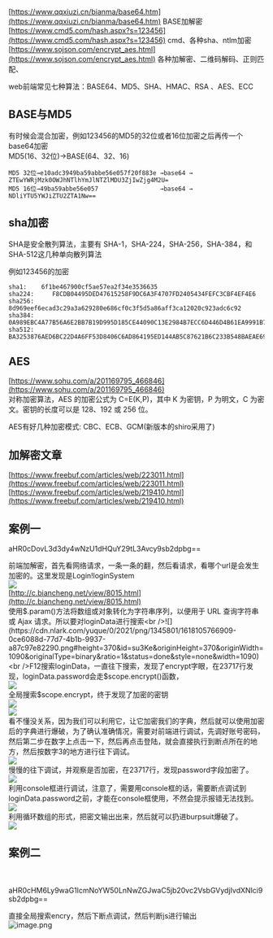 [https://www.qqxiuzi.cn/bianma/base64.htm](https://www.qqxiuzi.cn/bianma/base64.htm) BASE加解密<br />[https://www.cmd5.com/hash.aspx?s=123456](https://www.cmd5.com/hash.aspx?s=123456) cmd、各种sha、ntlm加密<br />[https://www.sojson.com/encrypt_aes.html](https://www.sojson.com/encrypt_aes.html) 各种加解密、二维码解码、正则匹配、

web前端常见七种算法：BASE64、MD5、SHA、HMAC、RSA 、AES、ECC

<a name="L8rN0"></a>

## BASE与MD5
有时候会混合加密，例如123456的MD5的32位或者16位加密之后再传一个base64加密<br />MD5(16、32位)→BASE(64、32、16)
```
MD5 32位→e10adc3949ba59abbe56e057f20f883e →base64 → ZTEwYWRjMzk0OWJhNTlhYmJlNTZlMDU3ZjIwZjg4M2U=                                                                                                                                                      
MD5 16位→49ba59abbe56e057                 →base64 → NDliYTU5YWJiZTU2ZTA1Nw==
```
<a name="NCt0x"></a>
## sha加密
SHA是安全散列算法，主要有 SHA-1，SHA-224，SHA-256，SHA-384，和SHA-512这几种单向散列算法

例如123456的加密
```
sha1:    6f1be467900cf5ae57ea2f34e3536635
sha224:		F8CDB04495DED47615258F9DC6A3F4707FD2405434FEFC3CBF4EF4E6
sha256:    8d969eef6ecad3c29a3a629280e686cf0c3f5d5a86aff3ca12020c923adc6c92
sha384:			0A989EBC4A77B56A6E2BB7B19D995D185CE44090C13E2984B7ECC6D446D4B61EA9991B76A4C2F04B1B4D244841449454
sha512:			BA3253876AED6BC22D4A6FF53D8406C6AD864195ED144AB5C87621B6C233B548BAEAE6956DF346EC8C17F5EA10F35EE3CBC514797ED7DDD3145464E2A0BAB413
```

<a name="U4hNG"></a>
## AES
[https://www.sohu.com/a/201169795_466846](https://www.sohu.com/a/201169795_466846)<br />对称加密算法，AES 的加密公式为 C=E(K,P)，其中 K 为密钥，P 为明文，C 为密文。密钥的长度可以是 128、192 或 256 位。

AES有好几种加密模式: CBC、ECB、GCM(新版本的shiro采用了)

<a name="5HAZy"></a>

## 加解密文章
[https://www.freebuf.com/articles/web/223011.html](https://www.freebuf.com/articles/web/223011.html)<br />[https://www.freebuf.com/articles/web/219410.html](https://www.freebuf.com/articles/web/219410.html)
<a name="9LE1U"></a>
## 案例一
aHR0cDovL3d3dy4wNzU1dHQuY29tL3Avcy9sb2dpbg==

前端加解密，首先看网络请求，一条一条的翻，然后看请求，看哪个url是会发生加密的。这里发现是Login!loginSystem<br />![](https://cdn.nlark.com/yuque/0/2021/png/1345801/1618105766421-c59b63a9-faf4-453e-8f16-9783c44dd4dd.png#height=699&id=MRqAK&originHeight=699&originWidth=1920&originalType=binary&ratio=1&status=done&style=none&width=1920)<br />[http://c.biancheng.net/view/8015.html](http://c.biancheng.net/view/8015.html)<br />使用$.param()方法将数组或对象转化为字符串序列，以便用于 URL 查询字符串或 Ajax 请求。所以要对loginData进行搜索<br />![](https://cdn.nlark.com/yuque/0/2021/png/1345801/1618105766909-0ce6088d-77d7-4b1b-9937-a87c97e82290.png#height=370&id=su3Ke&originHeight=370&originWidth=1090&originalType=binary&ratio=1&status=done&style=none&width=1090)<br />F12搜索loginData，一直往下搜索，发现了encrypt字眼，在23717行发现，loginData.password会走$scope.encrypt()函数，<br />![](https://cdn.nlark.com/yuque/0/2021/png/1345801/1618105767522-196d5d03-faa9-4a45-84c7-4782988980f3.png#height=722&id=nRieF&originHeight=722&originWidth=1920&originalType=binary&ratio=1&status=done&style=none&width=1920)<br />全局搜索$scope.encrypt，终于发现了加密的密钥<br />![](https://cdn.nlark.com/yuque/0/2021/png/1345801/1618105768049-dc6f92ed-7e15-4b4a-9bb9-c6c9eea1d73b.png#height=267&id=njFQH&originHeight=267&originWidth=1230&originalType=binary&ratio=1&status=done&style=none&width=1230)<br />![](https://cdn.nlark.com/yuque/0/2021/png/1345801/1618105768593-6f652c72-9f21-4030-bd9e-180e7333ac1f.png#height=550&id=aYwQ4&originHeight=550&originWidth=1555&originalType=binary&ratio=1&status=done&style=none&width=1555)<br />看不懂没关系，因为我们可以利用它，让它加密我们的字典，然后就可以使用加密后的字典进行爆破，为了确认准确情况，需要对前端进行调试，先调好账号密码，然后第二步在数字上点击一下，然后再点击登陆，就会直接执行到断点所在的地方，然后按数字3的地方进行往下调试。<br />![](https://cdn.nlark.com/yuque/0/2021/png/1345801/1618105769193-760c62a1-e928-47a1-b3b4-448a3ec148ca.png#height=764&id=P1G4K&originHeight=764&originWidth=1661&originalType=binary&ratio=1&status=done&style=none&width=1661)<br />慢慢的往下调试，并观察是否加密，在23717行，发现password字段加密了。<br />![](https://cdn.nlark.com/yuque/0/2021/png/1345801/1618105769690-eadfbbfa-79eb-485b-9636-20ecca6fedc4.png#height=102&id=J1xlI&originHeight=102&originWidth=1241&originalType=binary&ratio=1&status=done&style=none&width=1241)<br />利用console框进行调试，注意了，需要用console框的话，需要断点调试到loginData.password之前，才能在console框使用，不然会提示报错无法找到。<br />![](https://cdn.nlark.com/yuque/0/2021/png/1345801/1618105770217-73b48cd9-7708-4330-8f99-68bdbd208812.png#height=478&id=NNxU5&originHeight=478&originWidth=1618&originalType=binary&ratio=1&status=done&style=none&width=1618)<br />利用循环数组的形式，把密文输出出来，然后就可以扔进burpsuit爆破了。<br />![](https://cdn.nlark.com/yuque/0/2021/png/1345801/1618105770647-208ddf67-f29f-425f-8eaa-060574754fc4.png#height=204&id=Kj6bW&originHeight=204&originWidth=497&originalType=binary&ratio=1&status=done&style=none&width=497)


## 案例二
[<br />](https://phmerchant.spdbph.com/sellerv2/user/login)<br />aHR0cHM6Ly9waG1lcmNoYW50LnNwZGJwaC5jb20vc2VsbGVydjIvdXNlci9sb2dpbg==

直接全局搜索encry，然后下断点调试，然后判断js进行输出<br />![image.png](https://cdn.nlark.com/yuque/0/2021/png/1345801/1631017466321-129b8e48-5954-4e93-b8ce-6dd0da4fc7ca.png#clientId=ucc8e90ea-6b79-4&from=paste&height=488&id=uef43a138&originHeight=976&originWidth=1429&originalType=binary&ratio=1&size=124525&status=done&style=none&taskId=u4c1f20a9-6888-4383-92a6-827bc03b72c&width=714.5)
